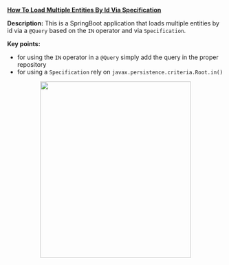 **[How To Load Multiple Entities By Id Via Specification](https://github.com/AnghelLeonard/Hibernate-SpringBoot/tree/master/HibernateSpringBootLoadMultipleIdsSpecification)**

**Description:** This is a SpringBoot application that loads multiple entities by id via a `@Query` based on the `IN` operator and via `Specification`. 

**Key points:**
- for using the `IN` operator in a `@Query` simply add the query in the proper repository
- for using a `Specification` rely on `javax.persistence.criteria.Root.in()`

<a href="https://leanpub.com/java-persistence-performance-illustrated-guide"><p align="center"><img src="https://github.com/AnghelLeonard/Hibernate-SpringBoot/blob/master/Java%20Persistence%20Performance%20Illustrated%20Guide.jpg" height="410" width="350"/></p></a>

